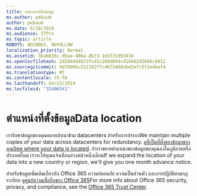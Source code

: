 ```yaml
---
title: ตำแหน่งที่ตั้งข้อมูล
ms.author: pebaum
author: pebaum
ms.date: 6/20/2018
ms.audience: ITPro
ms.topic: article
ROBOTS: NOINDEX, NOFOLLOW
localization_priority: Normal
ms.assetid: 3bab036c-dbaa-406a-8b73-1e5f31993436
ms.openlocfilehash: 2d284dd4b53fcd1c2b0d094cd16662d3686c6912
ms.sourcegitcommit: 9d78905c512192ffc4675468abd2efc5f2e4baf4
ms.translationtype: MT
ms.contentlocale: th-TH
ms.lasthandoff: 04/23/2019
ms.locfileid: "32406541"
---
```

# <a name="data-location"></a><span data-ttu-id="6b4a2-102">ตำแหน่งที่ตั้งข้อมูล</span><span class="sxs-lookup"><span data-stu-id="6b4a2-102">Data location</span></span>

<span data-ttu-id="6b4a2-103">เรารักษาข้อมูลของคุณหลายสำเนาข้าม datacenters สำหรับการสำรอง</span><span class="sxs-lookup"><span data-stu-id="6b4a2-103">We maintain multiple copies of your data across datacenters for redundancy.</span></span> <span data-ttu-id="6b4a2-104">[ดูที่เป็นที่ตั้งของข้อมูลของคุณ](https://office.com/datamaps)</span><span class="sxs-lookup"><span data-stu-id="6b4a2-104">[See where your data is located](https://office.com/datamaps).</span></span> <span data-ttu-id="6b4a2-105">ถ้าเราขยายตำแหน่งของข้อมูลของคุณลงในภูมิภาคหรือประเทศใหม่ เราจะให้คุณแจ้งเตือนล่วงหน้าหนึ่งเดือน</span><span class="sxs-lookup"><span data-stu-id="6b4a2-105">If we expand the location of your data into a new country or region, we'll give you one month advance notice.</span></span>
  
<span data-ttu-id="6b4a2-106">สำหรับข้อมูลเพิ่มเติมเกี่ยวกับ Office 365 ความปลอดภัย ความเป็นส่วนตัว และการปฏิบัติตามกฎระเบียบ ดู[ศูนย์ความเชื่อถือของ Office 365](https://products.office.com/business/office-365-trust-center-welcome)</span><span class="sxs-lookup"><span data-stu-id="6b4a2-106">For more info about Office 365 security, privacy, and compliance, see the [Office 365 Trust Center](https://products.office.com/business/office-365-trust-center-welcome).</span></span> 
  

